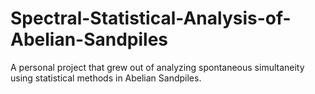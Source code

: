 # Spectral-Statistical-Analysis-of-Abelian-Sandpiles
A personal project that grew out of analyzing spontaneous simultaneity using statistical methods in Abelian Sandpiles.
